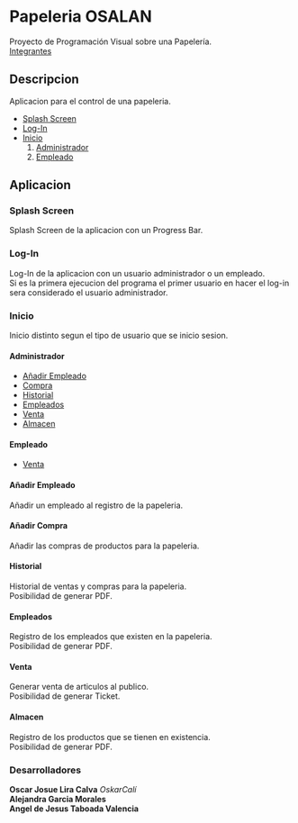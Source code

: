 # Papeleria OSALAN
Proyecto de Programación Visual sobre una Papelería.  
[Integrantes](#Desarrolladores)

## Descripcion
Aplicacion para el control de una papeleria.

* [Splash Screen](#Splash-Screen)
* [Log-In](#Log-In)
* [Inicio](#Inicio)
	1. [Administrador](#Administrador)
	2. [Empleado](#Empleado)

## Aplicacion
### Splash Screen
Splash Screen de la aplicacion con un Progress Bar.

### Log-In
Log-In de la aplicacion con un usuario administrador o un empleado.  
Si es la primera ejecucion del programa el primer usuario en hacer el log-in sera considerado el usuario administrador.

### Inicio
Inicio distinto segun el tipo de usuario que se inicio sesion.

#### Administrador
* [Añadir Empleado](#Añadir-Empleado)
* [Compra](#Añadir-Compra)
* [Historial](#Historial)
* [Empleados](#Empleados)
* [Venta](#Venta)
* [Almacen](#Almacen)

#### Empleado
* [Venta](#Venta)

#### Añadir Empleado
Añadir un empleado al registro de la papeleria.  

#### Añadir Compra
Añadir las compras de productos para la papeleria.  

#### Historial
Historial de ventas y compras para la papeleria.  
Posibilidad de generar PDF.

#### Empleados
Registro de los empleados que existen en la papeleria.  
Posibilidad de generar PDF.

#### Venta
Generar venta de articulos al publico.  
Posibilidad de generar Ticket.

#### Almacen
Registro de los productos que se tienen en existencia.  
Posibilidad de generar PDF.


### Desarrolladores
__Oscar Josue Lira Calva__ *OskarCalí*  
__Alejandra Garcia Morales__  
__Angel de Jesus Taboada Valencia__
